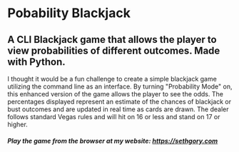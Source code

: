 # Pobability Blackjack
## A CLI Blackjack game that allows the player to view probabilities of different outcomes. Made with Python.

I thought it would be a fun challenge to create a simple blackjack game utilizing the command line as an
          interface. By turning
          "Probability Mode" on, this enhanced version of the game allows the player to see the odds. The percentages displayed represent an estimate of the chances of blackjack or bust outcomes and are updated in real time as cards are drawn. The dealer follows standard Vegas rules and will hit on 16 or 
          less and stand on 17 or higher.
##### Play the game from the browser at my website: https://sethgory.com

